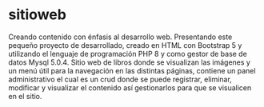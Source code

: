 # sitioweb
Creando contenido con énfasis al desarrollo web. Presentando este pequeño proyecto de desarrollado, creado en HTML con Bootstrap 5 y utilizando el lenguaje de programación PHP 8 y como gestor de base de datos Mysql 5.0.4.   Sitio web de libros donde se visualizan las imágenes y un menú útil para la navegación en las distintas páginas, contiene un panel administrativo el cual es un crud donde se puede registrar, eliminar, modificar y visualizar el contenido así gestionarlos para que se visualicen en el sitio.
